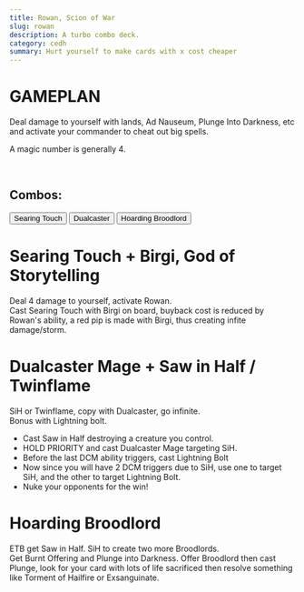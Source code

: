 ```yaml
---
title: Rowan, Scion of War
slug: rowan
description: A turbo combo deck.
category: cedh
summary: Hurt yourself to make cards with x cost cheaper
---
```


<h1 class="text-2xl text-teal-400"> GAMEPLAN </h1>

Deal damage to yourself with lands, Ad Nauseum, Plunge Into Darkness, etc and activate your commander to cheat out big spells. 

A magic number is generally 4.

<br/>
<h2 class="text-lg">
    Combos:
</h2>
<div class="tab overflow-hidden my-2">
  <button class="tablinks border border-black p-1" onclick="openTab(event, 'Sear')">Searing Touch</button>
  <button class="tablinks border border-black p-1" onclick="openTab(event, 'Hireling')">Dualcaster</button>
  <button class="tablinks border border-black p-1" onclick="openTab(event, 'Broodlord')">Hoarding Broodlord</button>
</div>

<div id="Sear" class="tabcontent border border-solid border-stone-600 p-4">
    <h1 class="text-xl text-purple-400"> Searing Touch + Birgi, God of Storytelling </h1>
    <div>
        Deal 4 damage to yourself, activate Rowan.
    </div>
    <div>
        Cast Searing Touch with Birgi on board, buyback cost is reduced by Rowan's ability, a red pip is made with Birgi, thus creating infite damage/storm.
    </div>
</div>

<div id="Hireling" class="tabcontent hidden border border-solid border-stone-600 p-4">
    <h1 class="text-2xl text-purple-400"> Dualcaster Mage + Saw in Half / Twinflame </h1>
    <div>
        SiH or Twinflame, copy with Dualcaster, go infinite.
    </div>
    <div>
        Bonus with Lightning bolt. 
    </div>
    <ul class="px-4 list-disc">
        <li>Cast Saw in Half destroying a creature you control. </li>
        <li> HOLD PRIORITY and cast Dualcaster Mage targeting SiH. </li>
        <li> Before the last DCM ability triggers, cast Lightning Bolt</li>
        <li> Now since you will have 2 DCM triggers due to SiH, use one to target SiH, and the other to target Lightning Bolt.</li>
        <li> Nuke your opponents for the win!</li>
    </ul>
</div>

<div id="Broodlord" class="tabcontent hidden border border-solid border-stone-600 p-4">
    <h1 class="text-xl text-purple-400"> Hoarding Broodlord</h1>
    <div>
        ETB get Saw in Half. SiH to create two more Broodlords.
    </div>
    <div>
        Get Burnt Offering and Plunge into Darkness.
        Offer Broodlord then cast Plunge, look for your card with lots of life sacrificed then resolve something like Torment of Hailfire or Exsanguinate.
    </div>
</div>

<script type="text/javascript">     
    function openTab(evt, tabName) {

    let i, tabcontent, tablinks;

    tabcontent = document.getElementsByClassName("tabcontent");
    for (i = 0; i < tabcontent.length; i++) {
        tabcontent[i].style.display = "none";
    }

    tablinks = document.getElementsByClassName("tablinks");
    for (i = 0; i < tablinks.length; i++) {
        tablinks[i].className = tablinks[i].className.replace(" active", "");
    }

    document.getElementById(tabName).style.display = "block";
    evt.currentTarget.className += " active";
    }
</script>